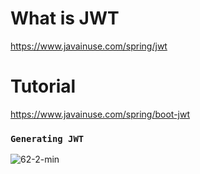 # What is JWT
  https://www.javainuse.com/spring/jwt

# Tutorial
  https://www.javainuse.com/spring/boot-jwt
  
### `Generating JWT`
![62-2-min](https://user-images.githubusercontent.com/60578423/212824063-521f0ffe-9bc2-4e8f-937b-e331c38b42c7.jpg)
